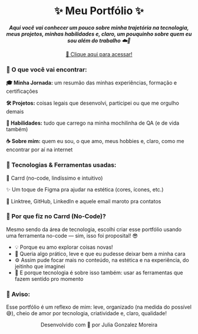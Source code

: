 <h1 align="center">
 ✨ Meu Portfólio ✨
</h1>

<p align="center">
	<b><i>
Aqui você vai conhecer um pouco sobre minha trajetória na tecnologia, meus projetos, minhas habilidades e, claro, um pouquinho sobre quem eu sou além do trabalho ☁️🌸
  </i></b>
</p>

<p align="center">
	<a href="https://juliagonzalez.carrd.co/">🔗 Clique aqui para acessar! </a> 
</p>

### 🚀 O que você vai encontrar:

**🎓 Minha Jornada:** um resumão das minhas experiências, formação e certificações

**🛠️ Projetos:** coisas legais que desenvolvi, participei ou que me orgulho demais

**💖 Habilidades:** tudo que carrego na minha mochilinha de QA (e de vida também)

**☕ Sobre mim:** quem eu sou, o que amo, meus hobbies e, claro, como me encontrar por aí na internet

### 🔗 Tecnologias & Ferramentas usadas:
  
  🧩 Carrd (no-code, lindíssimo e intuitivo)

  ✨ Um toque de Figma pra ajudar na estética (cores, ícones, etc.)

  🔗 Linktree, GitHub, LinkedIn e aquele email maroto pra contatos

### 🧠 Por que fiz no Carrd (No-Code)?
Mesmo sendo da área de tecnologia, escolhi criar esse portfólio usando uma ferramenta no-code — sim, isso foi proposital! 😎

* 💡 Porque eu amo explorar coisas novas!
* 🎨 Queria algo prático, leve e que eu pudesse deixar bem a minha cara
* ⚙️ Assim pude focar mais no conteúdo, na estética e na experiência, do jeitinho que imaginei
* 🌈 E porque tecnologia é sobre isso também: usar as ferramentas que fazem sentido pro momento

### 💌 Aviso:
Esse portfólio é um reflexo de mim: leve, organizado (na medida do possível 😅), cheio de amor por tecnologia, criatividade e, claro, qualidade!

<p align="center"> Desenvolvido com 💜 por Julia Gonzalez Moreira </p>

